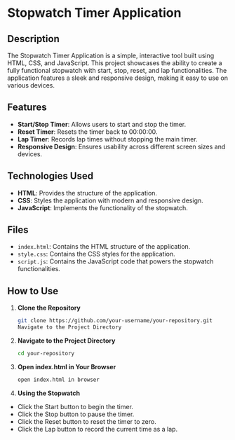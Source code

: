 # Stopwatch Timer Application

## Description

The Stopwatch Timer Application is a simple, interactive tool built using HTML, CSS, and JavaScript. This project showcases the ability to create a fully functional stopwatch with start, stop, reset, and lap functionalities. The application features a sleek and responsive design, making it easy to use on various devices.

## Features

- **Start/Stop Timer**: Allows users to start and stop the timer.
- **Reset Timer**: Resets the timer back to 00:00:00.
- **Lap Timer**: Records lap times without stopping the main timer.
- **Responsive Design**: Ensures usability across different screen sizes and devices.

## Technologies Used

- **HTML**: Provides the structure of the application.
- **CSS**: Styles the application with modern and responsive design.
- **JavaScript**: Implements the functionality of the stopwatch.

## Files

- `index.html`: Contains the HTML structure of the application.
- `style.css`: Contains the CSS styles for the application.
- `script.js`: Contains the JavaScript code that powers the stopwatch functionalities.

## How to Use

1. **Clone the Repository**
   ```bash
   git clone https://github.com/your-username/your-repository.git
   Navigate to the Project Directory

2. **Navigate to the Project Directory**
   ```bash
   cd your-repository

3. **Open index.html in Your Browser**
   ```bash
   open index.html in browser
   
4. **Using the Stopwatch**
- Click the Start button to begin the timer.
- Click the Stop button to pause the timer.
- Click the Reset button to reset the timer to zero.
- Click the Lap button to record the current time as a lap.
